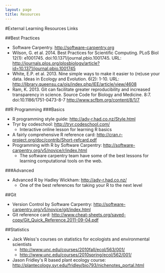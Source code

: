 ```yaml
---
layout: page
title: Resources
---
```


#External Learning Resources Links

##Best Practices
* Software Carpentry. http://software-carpentry.org
* Wilson, G. et al. 2014. Best Practices for Scientific Computing. PLoS Biol
12(1): e1001745. doi:10.1371/journal.pbio.1001745. URL: 
http://journals.plos.org/plosbiology/article?id=10.1371/journal.pbio.1001745
* White, E.P. et al. 2013. Nine simple ways to make it easier to (re)use your
data. Ideas in Ecology and Evolution. 6(2): 1-10. URL:
http://library.queensu.ca/ojs/index.php/IEE/article/view/4608
* Ram, K. 2013. Git can facilitate greater reproducibility and increased
transparency in science. Source Code for Biology and Medicine. 8:7.
doi:10.1186/1751-0473-8-7 http://www.scfbm.org/content/8/1/7

##R Programming
###Basics
* R programming style guide: http://adv-r.had.co.nz/Style.html
* Tryr by codeschool: http://tryr.codeschool.com/
    - Interactive online lesson for learning R basics
* A fairly comprehensive R reference card: 
http://cran.r-project.org/doc/contrib/Short-refcard.pdf
* Programming with R by Software Carpentry:
http://software-carpentry.org/v5/novice/r/index.html
    - The software carpentry team have some of the best lessons for learning
    computational tools on the web.


###Advanced
* Advanced R by Hadley Wickham: http://adv-r.had.co.nz/
    - One of the best references for taking your R to the next level

##Git
* Version Control by Software Carpentry: 
http://software-carpentry.org/v5/novice/git/index.html
* Git reference card: 
http://www.cheat-sheets.org/saved-copy/Git_Quick_Reference.2011-09-04.pdf

##Statistics
* Jack Weiss's courses on statistics for ecologists and environmental scientists
    - http://www.unc.edu/courses/2010fall/ecol/563/001/
    - http://www.unc.edu/courses/2010spring/ecol/562/001/
* Jason Fridley's R based plant ecology course: 
http://plantecology.syr.edu/fridley/bio793/nichenotes_portal.html
